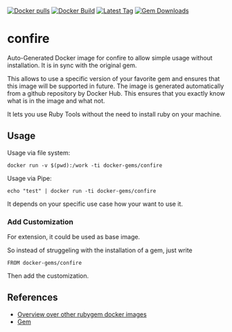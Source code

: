 [![Docker pulls](https://img.shields.io/docker/pulls/rubygem/confire.svg)](https://hub.docker.com/r/rubygem/confire/)
[![Docker Build](https://img.shields.io/docker/automated/rubygem/confire.svg)](https://hub.docker.com/r/rubygem/confire/)
[![Latest Tag](https://img.shields.io/github/tag/docker-rubygem/confire.svg)](https://hub.docker.com/r/rubygem/confire/)
[![Gem Downloads](https://img.shields.io/gem/dt/confire.svg)](https://rubygems.org/gems/confire/)
# confire

Auto-Generated Docker image for confire to allow simple usage without installation.
It is in sync with the original gem.

This allows to use a specific version of your favorite gem and ensures that this image will be supported in future.
The image is generated automatically from a github repository by Docker Hub.
This ensures that you exactly know what is in the image and what not.

It lets you use Ruby Tools without the need to install ruby on your machine.

## Usage

Usage via file system:

`docker run -v $(pwd):/work -ti docker-gems/confire`

Usage via Pipe:

`echo "test" | docker run -ti docker-gems/confire`

It depends on your specific use case how your want to use it.

### Add Customization

For extension, it could be used as base image.

So instead of struggeling with the installation of a gem, just write

`FROM docker-gems/confire`

Then add the customization.

## References

 - [Overview over other rubygem docker images](https://github.com/thinkbot/docker-rubygem)
 - [Gem](https://rubygems.org/gems/confire/)
